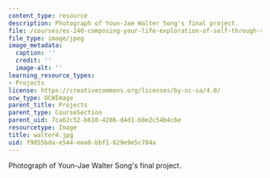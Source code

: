 ```yaml
---
content_type: resource
description: Photograph of Youn-Jae Walter Song's final project.
file: /courses/es-240-composing-your-life-exploration-of-self-through-visual-arts-and-writing-spring-2006/f9855bdae544eea8bbf1629e9e5c784a_walter4.jpg
file_type: image/jpeg
image_metadata:
  caption: ''
  credit: ''
  image-alt: ''
learning_resource_types:
- Projects
license: https://creativecommons.org/licenses/by-nc-sa/4.0/
ocw_type: OCWImage
parent_title: Projects
parent_type: CourseSection
parent_uid: 7ca62c52-b610-4286-d4d1-b8e2c54b4c6e
resourcetype: Image
title: walter4.jpg
uid: f9855bda-e544-eea8-bbf1-629e9e5c784a
---
```

Photograph of Youn-Jae Walter Song's final project.